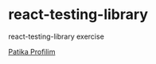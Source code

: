 # react-testing-library

react-testing-library exercise

[Patika Profilim](https://app.patika.dev/alpk)
